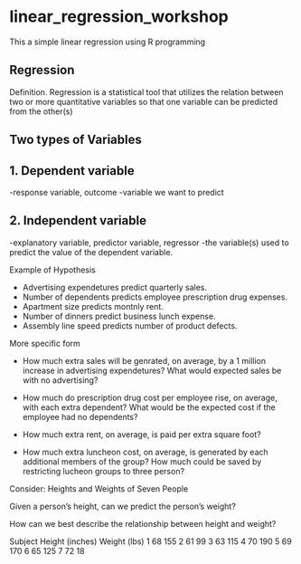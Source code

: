# linear_regression_workshop
This a simple linear regression using R programming

## Regression
Definition. Regression is a statistical tool that utilizes the relation
between two or more quantitative variables so that one variable
can be predicted from the other(s)

## Two types of Variables
## 1. Dependent variable
-response variable, outcome
-variable we want to predict
## 2. Independent variable
-explanatory variable, predictor variable, regressor
-the variable(s) used to predict the value of the dependent variable.

Example of Hypothesis
- Advertising expendetures predict quarterly sales.
- Number of dependents predicts employee prescription drug expenses.
- Apartment size predicts montnly rent.
- Number of dinners predict business lunch expense.
- Assembly line speed predicts number of product defects.

More specific form
- How much extra sales will be genrated, on average, by a 1 million increase in advertising expendetures?
  What would expected sales be with no advertising?
  
- How much do prescription drug cost per employee rise, on average, with each extra dependent?
  What would be the expected cost if the employee had no dependents?
  
- How much extra rent, on average, is paid per extra square foot?

- How much extra luncheon cost, on average, is generated by each additional members of the group?
  How much could be saved by restricting lucheon groups to three person?
  
 

Consider: Heights and Weights of Seven People

Given a person’s height, can we
predict the person’s weight?

How can we best describe the
relationship between height and
weight?


Subject Height
(inches)
Weight (lbs)
1 68 155
2 61 99
3 63 115
4 70 190
5 69 170
6 65 125
7 72 18
